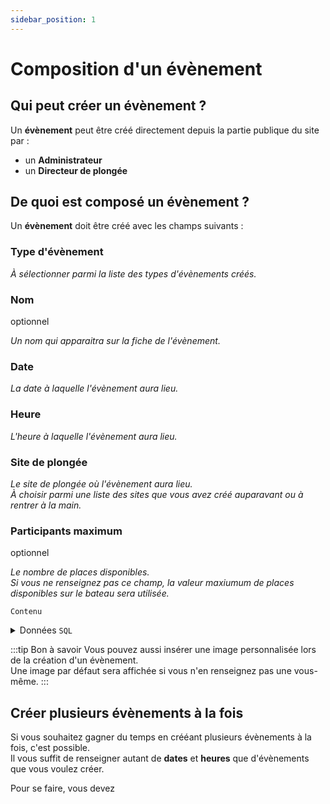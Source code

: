 ```yaml
---
sidebar_position: 1
---
```


# Composition d'un évènement

## Qui peut créer un évènement ?

Un **évènement** peut être créé directement depuis la partie publique du site par :
- un **Administrateur**
- un **Directeur de plongée**

## De quoi est composé un évènement ?

Un **évènement** doit être créé avec les champs suivants :

### Type d'évènement
_À sélectionner parmi la liste des types d'évènements créés._

### Nom
<span class='grayed'>optionnel</span>

_Un nom qui apparaitra sur la fiche de l'évènement._

### Date
_La date à laquelle l'évènement aura lieu._

### Heure
_L'heure à laquelle l'évènement aura lieu._

### Site de plongée
_Le site de plongée où l'évènement aura lieu.<br/>À choisir parmi une liste des sites que vous avez créé auparavant ou à rentrer à la main._

### Participants maximum
<span class='grayed'>optionnel</span>

_Le nombre de places disponibles.<br/>Si vous ne renseignez pas ce champ, la valeur maxiumum de places disponibles sur le bateau sera utilisée._

`Contenu`

<details>
    <summary>Données <code>SQL</code></summary>

| Champ          | Type            | Valeur par défaut   |
|----------------|-----------------|---------------------|
| id             | int UNSIGNED AI | -                   |
| type_id        | int UNSIGNED    | -                   |
| name           | varchar 128     | NULL                |
| e_date         | date            | -                   |
| e_time         | time            | -                   |
| location       | varchar 128     | -                   |
| required_level | int             | NULL                |
| max_people     | int             | NULL                |
| content        | blob            | NULL                |
| user_id        | int             | -                   |
| created_at     | datetime        | current_timestamp   |
| updated_at     | datetime        | NULL                |
</details>

:::tip Bon à savoir
Vous pouvez aussi insérer une image personnalisée lors de la création d'un évènement.<br/>
Une image par défaut sera affichée si vous n'en renseignez pas une vous-même.
:::

## Créer plusieurs évènements à la fois

Si vous souhaitez gagner du temps en crééant plusieurs évènements à la fois, c'est possible.<br/>
Il vous suffit de renseigner autant de **dates** et **heures** que d'évènements que vous voulez créer.

Pour se faire, vous devez 